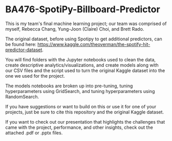 # BA476-SpotiPy-Billboard-Predictor
This is my team's final machine learning project; our team was comprised of myself, Rebecca Chang, Yung-Joon (Claire) Choi, and Brett Rado. 

The original dataset, before using Spotipy to get additional predictors, can be found here: 
https://www.kaggle.com/theoverman/the-spotify-hit-predictor-dataset.

You will find folders with the Jupyter notebooks used to clean the data, create descriptive analytics/visualizations, and create models
along with our CSV files and the script used to turn the original Kaggle dataset into the one we used for the project. 

The models notebooks are broken up into pre-tuning, tuning hyperparameters using GridSearch, and tuning hyperparameters using RandomSearch.

If you have suggestions or want to build on this or use it for one of your projects, just be sure to cite this repository and the original Kaggle dataset. 

If you want to check out our presentation that highlights the challenges that came with the project, performance, and other insights, check out the attached .pdf or .pptx files.
